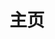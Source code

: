 ---
home: true
icon: house
title: 主页
actions:
  - text: 知识点文档
    icon: icomoon-free:books
    link: ./notes/
    type: primary

---